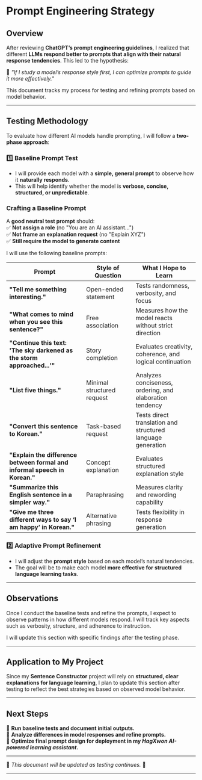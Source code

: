 # Prompt Engineering Strategy

## **Overview**

After reviewing **ChatGPT’s prompt engineering guidelines**, I realized that different **LLMs respond better to prompts that align with their natural response tendencies**. This led to the hypothesis:

🧠 *"If I study a model’s response style first, I can optimize prompts to guide it more effectively."*

This document tracks my process for testing and refining prompts based on model behavior.

---

## **Testing Methodology**

To evaluate how different AI models handle prompting, I will follow a **two-phase approach**:

### **1️⃣ Baseline Prompt Test**

- I will provide each model with a **simple, general prompt** to observe how it **naturally responds**.
- This will help identify whether the model is **verbose, concise, structured, or unpredictable**.

### **Crafting a Baseline Prompt**

A **good neutral test prompt** should:  
✅ **Not assign a role** (no "You are an AI assistant...")  
✅ **Not frame an explanation request** (no "Explain XYZ")  
✅ **Still require the model to generate content**

I will use the following baseline prompts:

| **Prompt** | **Style of Question** | **What I Hope to Learn** |
|-----------|------------------|---------------------|
| **"Tell me something interesting."** | Open-ended statement | Tests randomness, verbosity, and focus |
| **"What comes to mind when you see this sentence?"** | Free association | Measures how the model reacts without strict direction |
| **"Continue this text: 'The sky darkened as the storm approached...'"** | Story completion | Evaluates creativity, coherence, and logical continuation |
| **"List five things."** | Minimal structured request | Analyzes conciseness, ordering, and elaboration tendency |
| **"Convert this sentence to Korean."** | Task-based request | Tests direct translation and structured language generation |
| **"Explain the difference between formal and informal speech in Korean."** | Concept explanation | Evaluates structured explanation style |
| **"Summarize this English sentence in a simpler way."** | Paraphrasing | Measures clarity and rewording capability |
| **"Give me three different ways to say ‘I am happy’ in Korean."** | Alternative phrasing | Tests flexibility in response generation |

### **2️⃣ Adaptive Prompt Refinement**

- I will adjust the **prompt style** based on each model’s natural tendencies.
- The goal will be to make each model **more effective for structured language learning tasks**.

---

## **Observations**

Once I conduct the baseline tests and refine the prompts, I expect to observe patterns in how different models respond. I will track key aspects such as verbosity, structure, and adherence to instruction.

I will update this section with specific findings after the testing phase.

---

## **Application to My Project**

Since my **Sentence Constructor** project will rely on **structured, clear explanations for language learning**, I plan to update this section after testing to reflect the best strategies based on observed model behavior.

---

## **Next Steps**

📌 **Run baseline tests and document initial outputs.**  
📌 **Analyze differences in model responses and refine prompts.**  
📌 **Optimize final prompt design for deployment in my _HagXwon AI-powered learning assistant_.**  

---
📍 *This document will be updated as testing continues.* 🚀

---